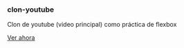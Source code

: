 ### clon-youtube
 Clon de youtube (video principal) como práctica de flexbox
 
 [Ver ahora](https://adrianaeg.github.io/clon-youtube/)
